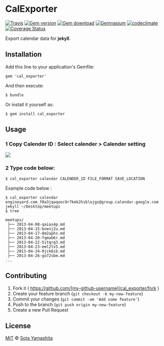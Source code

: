 CalExporter
============

[![Travis][travis-badge]][travis-link]
[![Gem version][gem-version-badge]][gem-version-link]
[![Gem download][gem-download-badge]][gem-version-link]
[![Gemnasium][gemnasium-badge]][gemnasium-link]
[![codeclimate][codeclimate-badge]][codeclimate-link]
[![Coverage Status][coverage-badge]][coverage-link]


Export calendar data for **jekyll**.

## Installation

Add this line to your application's Gemfile:

    gem 'cal_exporter'

And then execute:

    $ bundle

Or install it yourself as:

    $ gem install cal_exporter

## Usage

### 1 Copy Calender ID : Select calender > Calender setting

![](https://dl.dropboxusercontent.com/u/74344418/github-image/cal_expoter.png)

### 2 Type code below:


    $ cal_exporter calendar CALENDER_ID FILE_FORMAT SAVE_LOCATION

Example code below :

    $ cal_exporter calendar engineyard.com_f0a3jqaqooc9r7kmk2hiblojgs@group.calendar.google.com jekyll ~/Desktop/meetups
    $ tree

    meetups/
     ├── 2013-04-08-qaias4p.md
     ├── 2013-04-15-boenj2u.md
     ├── 2013-04-17-8m2aphs.md
     ├── 2013-04-20-fqmab6r.md
     ├── 2013-04-22-5itqrg3.md
     ├── 2013-04-23-eml2lv5.md
     ├── 2013-04-24-9jck6ib.md
     ├── 2013-04-26-go72sbm.md
    ...

## Contributing

1. Fork it ( https://github.com/[my-github-username]/cal_exporter/fork )
2. Create your feature branch (`git checkout -b my-new-feature`)
3. Commit your changes (`git commit -am 'Add some feature'`)
4. Push to the branch (`git push origin my-new-feature`)
5. Create a new Pull Request

## License

[MIT](LICENSE) © [Sota Yamashita][me]


[me]:                 https://github.com/sotayamashita/
[travis-badge]:       https://img.shields.io/travis/sotayamashita/cal_exporter.svg?style=flat-square
[travis-link]:        https://travis-ci.org/sotayamashita/cal_exporter
[codeclimate-badge]:  https://img.shields.io/codeclimate/github/sotayamashita/cal_exporter.svg?style=flat-square
[codeclimate-link]:   https://codeclimate.com/github/sotayamashita/cal_exporter
[coverage-badge]:     https://img.shields.io/coveralls/sotayamashita/cal_exporter.svg?style=flat-square
[coverage-link]:      https://coveralls.io/github/sotayamashita/cal_exporter
[gem-version-badge]:  https://img.shields.io/gem/v/cal_exporter.svg?style=flat-square
[gem-version-link]:   https://rubygems.org/gems/cal_exporter
[gem-download-badge]: https://img.shields.io/gem/dt/cal_exporter.svg?style=flat-square
[gemnasium-badge]:    https://img.shields.io/gemnasium/sotayamashita/cal_exporter.svg?style=flat-square
[gemnasium-link]:     https://gemnasium.com/sota0805/cal_exporter




